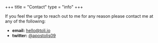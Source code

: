 +++
title =  "Contact"
type = "info"
+++

If you feel the urge to reach out to me for any reason please contact me at any of the following:

- **email:** [hello@toli.io](hello@toli.io)
- **twitter:** [@apostolis09](https://twitter.com/apostolis09)